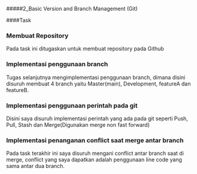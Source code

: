 #####2_Basic Version and Branch Management (Git)

####Task

### Membuat Repository
Pada task ini ditugaskan untuk membuat repository pada Github

### Implementasi penggunaan branch
Tugas selanjutnya mengimplementasi penggunaan branch, dimana disini disuruh membuat 4 branch yaitu Master(main), Development, featureA dan featureB.

### Implementasi penggunaan perintah pada git
Disini saya disuruh implementasi perintah yang ada pada git seperti Push, Pull, Stash dan Merge(Digunakan merge non fast forward)

### Implementasi penanganan conflict saat merge antar branch
Pada task terakhir ini saya disuruh mengani conflict antar branch saat di merge, conflict yang saya dapatkan adalah penggunaan line code yang sama antar dua branch.
